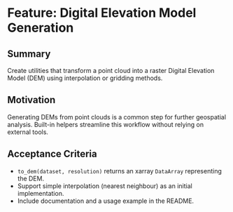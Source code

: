 # Feature: Digital Elevation Model Generation

## Summary
Create utilities that transform a point cloud into a raster Digital Elevation Model (DEM) using interpolation or gridding methods.

## Motivation
Generating DEMs from point clouds is a common step for further geospatial analysis. Built-in helpers streamline this workflow without relying on external tools.

## Acceptance Criteria
- `to_dem(dataset, resolution)` returns an xarray `DataArray` representing the DEM.
- Support simple interpolation (nearest neighbour) as an initial implementation.
- Include documentation and a usage example in the README.
